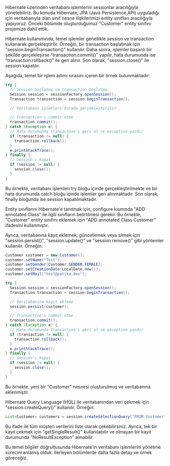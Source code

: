 Hibernate üzerinden veritabanı işlemlerini sessionlar aracılığıyla yönetebiliriz. Bu konuda Hibernate, JPA (Java Persistence API) uyguladığı için veritabanıyla olan sınıf nesne ilişkilerimizi entity sınıfları aracılığıyla yapıyoruz. Önceki bölümde oluşturduğumuz "Customer" entity sınıfını projemize dahil ettik.

Hibernate kullanımında, temel işlemler genellikle session ve transaction kullanarak gerçekleştirilir. Örneğin, bir transaction başlatmak için "session.beginTransaction()" kullanılır. Daha sonra, işlemler başarılı bir şekilde gerçekleşirse "transaction.commit()" yapılır, hata durumunda ise "transaction.rollback()" ile geri alınır. Son olarak, "session.close()" ile session kapatılır.

Aşağıda, temel bir işlem adımı sırasını içeren bir örnek bulunmaktadır:

````java
try {
  // Session başlatma ve transaction başlatma
  Session session = sessionFactory.openSession();
  Transaction transaction = session.beginTransaction();

  // Veritabanı işlemleri burada gerçekleştirilir

  // Transaction'ı commit etme
  transaction.commit();
} catch (Exception e) {
  // Hata durumunda transaction'ı geri al ve exception yazdır
  if (transaction != null) {
    transaction.rollback();
  }
  e.printStackTrace();
} finally {
  // Session'ı kapat
  if (session != null) {
    session.close();
  }
}
````

Bu örnekte, veritabanı işlemleri try bloğu içinde gerçekleştirilmekte ve bir hata durumunda catch bloğu içinde işlemler geri alınmaktadır. Son olarak, finally bloğunda ise session kapatılmaktadır.

Entity sınıflarını Hibernate'e tanıtmak için, configure kısmında "ADD annotated Class" ile ilgili sınıfların belirtilmesi gerekir. Bu örnekte, "Customer" entity sınıfını eklemek için "ADD annotated Class Customer" ifadesini kullanmıştır.

Ayrıca, veritabanına kayıt eklemek, güncellemek veya silmek için "session.persist()", "session.update()" ve "session.remove()" gibi yöntemler kullanılır. Örneğin:

````java
Customer customer = new Customer();
customer.setName("Test");
customer.setGender(Customer.GENDER.FEMALE);
customer.setCreationDate(LocalDate.now());
customer.setMail("test@patika.dev");

try {
  Session session = sessionFactory.openSession();
  Transaction transaction = session.beginTransaction();

  // Veritabanına kayıt ekleme
  session.persist(customer);

  // Transaction'ı commit etme
  transaction.commit();
} catch (Exception e) {
  // Hata durumunda transaction'ı geri al ve exception yazdır
  if (transaction != null) {
    transaction.rollback();
  }
  e.printStackTrace();
} finally {
  // Session'ı kapat
  if (session != null) {
    session.close();
  }
}
````

Bu örnekte, yeni bir "Customer" nesnesi oluşturulmuş ve veritabanına eklenmiştir.

Hibernate Query Language (HQL) ile veritabanından veri çekmek için "session.createQuery()" kullanılır. Örneğin:
````java
List<Customer> customers = session.createSelectionQuery("FROM Customer", Customer.class).getResultList();
````

Bu ifade ile tüm müşteri verilerini liste olarak çekebilirsiniz. Ayrıca, tek bir kayıt çekmek için "getSingleResult()" kullanılabilir ve olmayan bir kayıt durumunda "NoResultException" alınabilir.

Bu temel bilgiler doğrultusunda Hibernate'in veritabanı işlemlerini yönetme sürecini anlamış olduk. İlerleyen bölümlerde daha fazla detay ve örnek göreceğiz. 